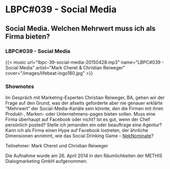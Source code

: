 # LBPC#039 - Social Media


## Social Media. Welchen Mehrwert muss ich als Firma bieten?

### LBPC#039 - Social Media

{{< music url="lbpc-39-social-media-20150428.mp3" name="LBPC#039 - Social Media" artist="Mark Cheret & Christian Reiweger" cover="/images/lifebeat-logo180.jpg" >}}

### Shownotes

Im Gespräch mit Marketing-Experten Christian Reiweger, BA, gehen wir der Frage auf den Grund, was der allseits geforderte aber nie genauer erklärte "Mehrwert" der Social-Media-Kanäle sein könnte, den die Firmen mit ihren Produkt-, Marken- oder Unternehmens-pages bieten sollen. Muss eine Firma überhaupt auf Facebook oder nicht? Ist es gut, wenn der Chef persönlich posted? Stelle ich jemanden ein oder beauftrage eine Agentur? Kann ich als Firma einen Hype auf Facebook lostreten, der ähnliche Dimensionen annimmt, wie das Social Drinking Game - [NekNominate](https://de.wikipedia.org/wiki/Biernominierung)?

Teilnehmer:
Mark Cheret und Christian Reiweger

Die Aufnahme wurde am 26. April 2014 in den Räumlichkeiten der METHIS Dialogmarketing GmbH aufgenommen.

